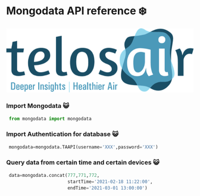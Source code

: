 # Mongodata API reference :snowflake:


![Image of Telosair](https://github.com/Potsdam-Sensors/Telosair/blob/main/img/telosair.png)



###  Import Mongodata :smiley_cat:

```python
 from mongodata import mongodata
```

###  Import Authentication for database :smiley_cat:

```python
 mongodata=mongodata.TAAPI(username='XXX',password='XXX')
```

###  Query data from certain time and certain devices :smiley_cat:

```python
 data=mongodata.concat(777,771,772,
                       startTime='2021-02-18 11:22:00',
                       endTime='2021-03-01 13:00:00')
```